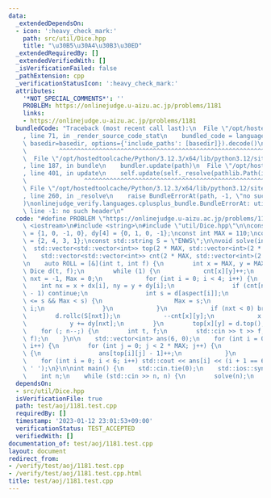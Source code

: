 ```yaml
---
data:
  _extendedDependsOn:
  - icon: ':heavy_check_mark:'
    path: src/util/Dice.hpp
    title: "\u30B5\u30A4\u30B3\u30ED"
  _extendedRequiredBy: []
  _extendedVerifiedWith: []
  _isVerificationFailed: false
  _pathExtension: cpp
  _verificationStatusIcon: ':heavy_check_mark:'
  attributes:
    '*NOT_SPECIAL_COMMENTS*': ''
    PROBLEM: https://onlinejudge.u-aizu.ac.jp/problems/1181
    links:
    - https://onlinejudge.u-aizu.ac.jp/problems/1181
  bundledCode: "Traceback (most recent call last):\n  File \"/opt/hostedtoolcache/Python/3.12.3/x64/lib/python3.12/site-packages/onlinejudge_verify/documentation/build.py\"\
    , line 71, in _render_source_code_stat\n    bundled_code = language.bundle(stat.path,\
    \ basedir=basedir, options={'include_paths': [basedir]}).decode()\n          \
    \         ^^^^^^^^^^^^^^^^^^^^^^^^^^^^^^^^^^^^^^^^^^^^^^^^^^^^^^^^^^^^^^^^^^^^^^^^^^^^^^^^^\n\
    \  File \"/opt/hostedtoolcache/Python/3.12.3/x64/lib/python3.12/site-packages/onlinejudge_verify/languages/cplusplus.py\"\
    , line 187, in bundle\n    bundler.update(path)\n  File \"/opt/hostedtoolcache/Python/3.12.3/x64/lib/python3.12/site-packages/onlinejudge_verify/languages/cplusplus_bundle.py\"\
    , line 401, in update\n    self.update(self._resolve(pathlib.Path(included), included_from=path))\n\
    \                ^^^^^^^^^^^^^^^^^^^^^^^^^^^^^^^^^^^^^^^^^^^^^^^^^^^^^^^^^\n \
    \ File \"/opt/hostedtoolcache/Python/3.12.3/x64/lib/python3.12/site-packages/onlinejudge_verify/languages/cplusplus_bundle.py\"\
    , line 260, in _resolve\n    raise BundleErrorAt(path, -1, \"no such header\"\
    )\nonlinejudge_verify.languages.cplusplus_bundle.BundleErrorAt: util/Dice.hpp:\
    \ line -1: no such header\n"
  code: "#define PROBLEM \"https://onlinejudge.u-aizu.ac.jp/problems/1181\"\n\n#include\
    \ <iostream>\n#include <string>\n#include \"util/Dice.hpp\"\n\nconst int dx[4]\
    \ = {1, 0, -1, 0}, dy[4] = {0, 1, 0, -1};\nconst int MAX = 110;\nconst int aspect[4]\
    \ = {2, 4, 3, 1};\nconst std::string S = \"ENWS\";\n\nvoid solve(int n) {\n  \
    \  std::vector<std::vector<int>> top(2 * MAX, std::vector<int>(2 * MAX, -1));\n\
    \    std::vector<std::vector<int>> cnt(2 * MAX, std::vector<int>(2 * MAX, 0));\n\
    \n    auto ROLL = [&](int t, int f) {\n        int x = MAX, y = MAX;\n       \
    \ Dice d(t, f);\n        while (1) {\n            cnt[x][y]++;\n            int\
    \ nxt = -1, Max = 0;\n            for (int i = 0; i < 4; i++) {\n            \
    \    int nx = x + dx[i], ny = y + dy[i];\n                if (cnt[nx][ny] >= cnt[x][y]\
    \ - 1) continue;\n                int s = d[aspect[i]];\n                if (4\
    \ <= s && Max < s) {\n                    Max = s;\n                    nxt =\
    \ i;\n                }\n            }\n            if (nxt < 0) break;\n    \
    \        d.rollc(S[nxt]);\n            --cnt[x][y];\n            x += dx[nxt];\n\
    \            y += dy[nxt];\n        }\n        top[x][y] = d.top();\n    };\n\
    \    for (; n--;) {\n        int t, f;\n        std::cin >> t >> f;\n        ROLL(t,\
    \ f);\n    }\n\n    std::vector<int> ans(6, 0);\n    for (int i = 0; i < 2 * MAX;\
    \ i++) {\n        for (int j = 0; j < 2 * MAX; j++) {\n            if (~top[i][j])\
    \ {\n                ans[top[i][j] - 1]++;\n            }\n        }\n    }\n\n\
    \    for (int i = 0; i < 6; i++) std::cout << ans[i] << (i + 1 == 6 ? '\\n' :\
    \ ' ');\n}\n\nint main() {\n    std::cin.tie(0);\n    std::ios::sync_with_stdio(false);\n\
    \    int n;\n    while (std::cin >> n, n) {\n        solve(n);\n    }\n}"
  dependsOn:
  - src/util/Dice.hpp
  isVerificationFile: true
  path: test/aoj/1181.test.cpp
  requiredBy: []
  timestamp: '2023-01-12 23:01:53+09:00'
  verificationStatus: TEST_ACCEPTED
  verifiedWith: []
documentation_of: test/aoj/1181.test.cpp
layout: document
redirect_from:
- /verify/test/aoj/1181.test.cpp
- /verify/test/aoj/1181.test.cpp.html
title: test/aoj/1181.test.cpp
---
```

